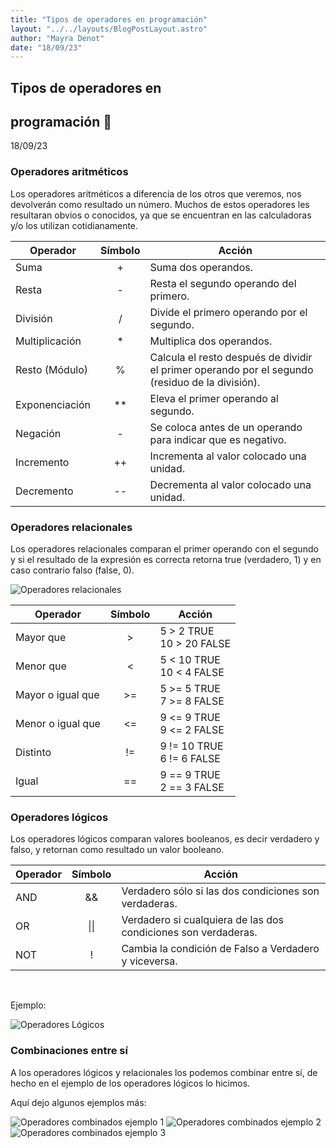 ```yaml
---
title: "Tipos de operadores en programación"
layout: "../../layouts/BlogPostLayout.astro"
author: "Mayra Denot"
date: "18/09/23"
---
```


<section class="oper-art">

# Tipos de operadores en 
# programación 🧮

18/09/23

### <a id="10"></a> Operadores aritméticos

Los operadores aritméticos a diferencia de los otros que veremos, nos devolverán 
como resultado un número. Muchos de estos operadores les resultaran obvios o conocidos,
ya que se encuentran en las calculadoras y/o los utilizan cotidianamente.

| Operador       | Símbolo | Acción                                                       |
| -------------- | :-----: | ------------------------------------------------------------ |
| Suma           |    +    | Suma dos operandos.                                          |
| Resta          |    -    | Resta el segundo operando del primero.                       |
| División       |    /    | Divide el primero operando por el segundo.                   |
| Multiplicación |    *    | Multiplica dos operandos.                                    |
| Resto (Módulo) |    %    | Calcula el resto después de dividir el primer operando por el segundo (residuo de la división).                                                                 |
| Exponenciación |   **    | Eleva el primer operando al segundo.                         |
| Negación       |    -    | Se coloca antes de un operando para indicar que es negativo. |
| Incremento     |   ++    | Incrementa al valor colocado una unidad.                     |
| Decremento     |   --    | Decrementa al valor colocado una unidad.                     |


### <a id="11"></a> Operadores relacionales

Los operadores relacionales comparan el primer operando con el segundo y si el resultado de la expresión es correcta retorna true (verdadero, 1) y en caso contrario falso (false, 0).

![Operadores relacionales](/assets/OperadoresRelacionalesGrafico.jpg)

| Operador          | Símbolo | Acción                          |
| ----------------- | :-----: | ------------------------------- |
| Mayor que         |    >    | 5 > 2 TRUE  <br> 10 > 20 FALSE  |
| Menor que         |    <    | 5 < 10 TRUE  <br> 10 < 4 FALSE  |
| Mayor o igual que |    >=   | 5 >= 5 TRUE  <br> 7 >= 8 FALSE  |
| Menor o igual que |    <=   | 9 <= 9 TRUE  <br> 9 <= 2 FALSE  |
| Distinto          |    !=   | 9 != 10 TRUE <br>  6 != 6 FALSE |
| Igual             |    ==   | 9 == 9 TRUE <br> 2 == 3 FALSE   |

### <a id="12"></a> Operadores lógicos

Los operadores lógicos comparan valores booleanos, es decir verdadero y falso, y retornan como resultado un valor booleano. 

| Operador   | Símbolo | Acción                                                         |
| ---------- | :-----: | -------------------------------------------------------------- |
| AND        |   &&    | Verdadero sólo si las dos condiciones son verdaderas.          |
| OR         |  \|\|   | Verdadero si cualquiera de las dos condiciones son verdaderas. |
| NOT        |   !     | Cambia la condición de Falso a Verdadero y viceversa.          |

<br>

Ejemplo:

![Operadores Lógicos](/assets/OperadoresLogicos.jpg)

### <a id="14"></a> Combinaciones entre sí

A los operadores lógicos y relacionales los podemos combinar entre sí, de hecho en el ejemplo de los operadores lógicos lo hicimos.

Aquí dejo algunos ejemplos más:

![Operadores combinados ejemplo 1](/assets/Ejemplo1.jpg)
![Operadores combinados ejemplo 2](/assets/Ejemplo2.jpg)
![Operadores combinados ejemplo 3](/assets/Ejemplo3.jpg)

</section>